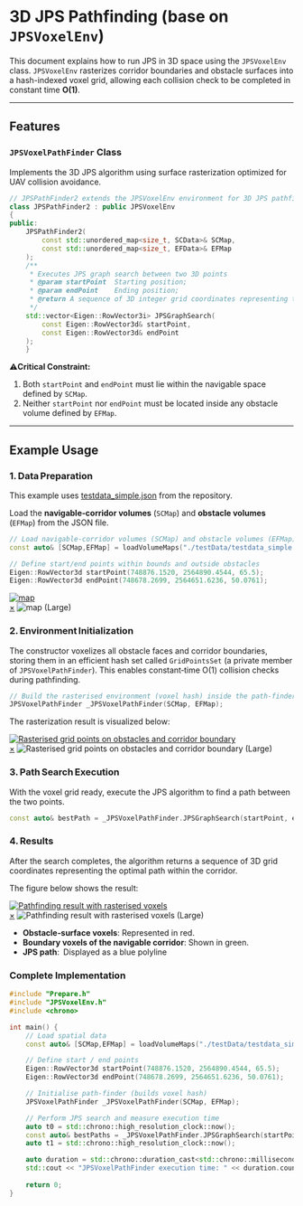# **3D JPS Pathfinding (base on `JPSVoxelEnv`)**

This document explains how to run JPS in 3D space using the `JPSVoxelEnv` class.
`JPSVoxelEnv` rasterizes corridor boundaries and obstacle surfaces into a hash-indexed voxel grid, allowing each collision check to be completed in constant time **O(1)**.


---

## **Features**

### **`JPSVoxelPathFinder` Class**

Implements the 3D JPS algorithm using surface rasterization optimized for UAV collision avoidance.
```cpp
// JPSPathFinder2 extends the JPSVoxelEnv environment for 3D JPS pathfinding with rasterization
class JPSPathFinder2 : public JPSVoxelEnv
{
public:
    JPSPathFinder2(
        const std::unordered_map<size_t, SCData>& SCMap,
        const std::unordered_map<size_t, EFData>& EFMap
    );
    /**
     * Executes JPS graph search between two 3D points
     * @param startPoint  Starting position;
     * @param endPoint    Ending position;
     * @return A sequence of 3D integer grid coordinates representing the found path
     */
    std::vector<Eigen::RowVector3i> JPSGraphSearch(
        const Eigen::RowVector3d& startPoint, 
        const Eigen::RowVector3d& endPoint 
    );
    }
```

⚠️**Critical Constraint:** 

1. Both `startPoint` and `endPoint` must lie within the navigable space defined by `SCMap`.
2. Neither `startPoint` nor `endPoint` must be located inside any obstacle volume defined by `EFMap`.

---

## **Example Usage**


### **1. Data Preparation**

This example uses [testdata_simple.json](https://github.com/ZhikangLai/lightGeo/testData/testdata_simple.json) from the repository.

Load the **navigable‑corridor volumes** (`SCMap`) and **obstacle volumes** (`EFMap`) from the JSON file.  

```cpp
// Load navigable‑corridor volumes (SCMap) and obstacle volumes (EFMap)
const auto& [SCMap,EFMap] = loadVolumeMaps("./testData/testdata_simple.json");

// Define start/end points within bounds and outside obstacles
Eigen::RowVector3d startPoint(748876.1520, 2564890.4544, 65.5); 
Eigen::RowVector3d endPoint(748678.2699, 2564651.6236, 50.0761);
```

<a id="close-lightbox" style="display: none;"></a>
<div class="single-img-container">
    <a href="#lightbox-single-1" class="lightbox-trigger">
        <img src="../jps/jps_map.png" 
             alt="map"> 
    </a>
</div>

<div id="lightbox-single-1" class="lightbox">
    <a href="#close-lightbox" class="lightbox-close">&times;</a>
    <img src="../jps/jps_map.png" alt="map (Large)">
</div>

### **2. Environment Initialization**

The constructor voxelizes all obstacle faces and corridor boundaries, storing them in an efficient hash set called `GridPointsSet` (a private member of `JPSVoxelPathFinder`). This enables constant‑time O(1) collision checks during pathfinding.

```cpp
// Build the rasterised environment (voxel hash) inside the path‑finder
JPSVoxelPathFinder _JPSVoxelPathFinder(SCMap, EFMap);
```

The rasterization result is visualized below:

<div class="single-img-container">
    <a href="#lightbox-single-2" class="lightbox-trigger">
        <img src="../jps/jps_gridpoint.png" 
             alt="Rasterised grid points on obstacles and corridor boundary"> 
    </a>
</div>

<div id="lightbox-single-2" class="lightbox">
    <a href="#close-lightbox" class="lightbox-close">&times;</a>
    <img src="../jps/jps_gridpoint.png" alt="Rasterised grid points on obstacles and corridor boundary (Large)">
</div>


### **3. Path Search Execution**
With the voxel grid ready, execute the JPS algorithm to find a path between the two points.
```cpp
const auto& bestPath = _JPSVoxelPathFinder.JPSGraphSearch(startPoint, endPoint);
```

### **4. Results**

After the search completes, the algorithm returns a sequence of 3D grid coordinates representing the optimal path within the corridor.

The figure below shows the result:
<div class="single-img-container">
    <a href="#lightbox-single-3" class="lightbox-trigger">
        <img src="../jps/jps2.png" 
             alt="Pathfinding result with rasterised voxels"> 
    </a>
</div>

<div id="lightbox-singl-3" class="lightbox">
    <a href="#close-lightbox" class="lightbox-close">&times;</a>
    <img src="../jps/jps2.png" alt="Pathfinding result with rasterised voxels (Large)">
</div>


- **Obstacle‑surface voxels**: Represented in red.
- **Boundary voxels of the navigable corridor**: Shown in green.
- **JPS path**: Displayed as a blue polyline

### **Complete Implementation**
```cpp
#include "Prepare.h"
#include "JPSVoxelEnv.h"
#include <chrono>  

int main() {
    // Load spatial data
    const auto& [SCMap,EFMap] = loadVolumeMaps("./testData/testdata_simple.json");

    // Define start / end points
    Eigen::RowVector3d startPoint(748876.1520, 2564890.4544, 65.5);
    Eigen::RowVector3d endPoint(748678.2699, 2564651.6236, 50.0761);

    // Initialise path‑finder (builds voxel hash)
    JPSVoxelPathFinder _JPSVoxelPathFinder(SCMap, EFMap);

    // Perform JPS search and measure execution time
    auto t0 = std::chrono::high_resolution_clock::now();
    const auto& bestPaths = _JPSVoxelPathFinder.JPSGraphSearch(startPoint, endPoint);
    auto t1 = std::chrono::high_resolution_clock::now();

    auto duration = std::chrono::duration_cast<std::chrono::milliseconds>(t1 - t0);
    std::cout << "JPSVoxelPathFinder execution time: " << duration.count() << " ms" << std::endl;
    
    return 0;
}
```
